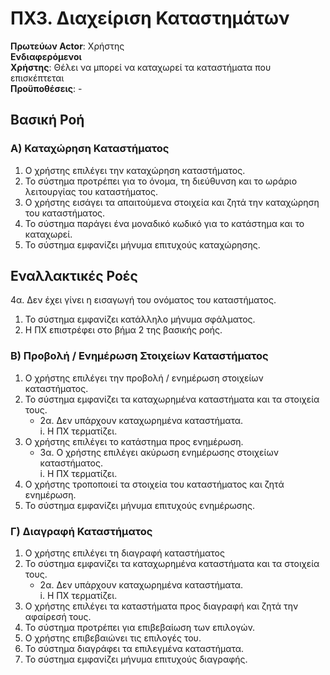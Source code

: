 # ΠΧ3. Διαχείριση Καταστημάτων

**Πρωτεύων Actor**: Χρήστης  
**Ενδιαφερόμενοι**   
**Χρήστης**: Θέλει να μπορεί να καταχωρεί τα καταστήματα που επισκέπτεται  
**Προϋποθέσεις**: -

## Βασική Ροή

### Α) Καταχώρηση Καταστήματος
1. Ο χρήστης επιλέγει την καταχώρηση καταστήματος.
2. Το σύστημα προτρέπει για το όνομα, τη διεύθυνση και το ωράριο λειτουργίας του καταστήματος.
3. Ο χρήστης εισάγει τα απαιτούμενα στοιχεία και ζητά την καταχώρηση του καταστήματος.
4. Το σύστημα παράγει ένα μοναδικό κωδικό για το κατάστημα και το καταχωρεί.
5. Το σύστημα εμφανίζει μήνυμα επιτυχούς καταχώρησης.

## Εναλλακτικές Ροές
4α. Δεν έχει γίνει η εισαγωγή του ονόματος του καταστήματος.  
   1. Το σύστημα εμφανίζει κατάλληλο μήνυμα σφάλματος.  
   2. Η ΠΧ επιστρέφει στο βήμα 2 της βασικής ροής.

### B) Προβολή / Ενημέρωση Στοιχείων Καταστήματος
1. Ο χρήστης επιλέγει την προβολή / ενημέρωση στοιχείων καταστήματος.
2. Το σύστημα εμφανίζει τα καταχωρημένα καταστήματα και τα στοιχεία τους.  
    * 2α. Δεν υπάρχουν καταχωρημένα καταστήματα.  
        i. Η ΠΧ τερματίζει.
3. Ο χρήστης επιλέγει το κατάστημα προς ενημέρωση.  
    * 3α. Ο χρήστης επιλέγει ακύρωση ενημέρωσης στοιχείων καταστήματος.  
        i. Η ΠΧ τερματίζει.  
4. Ο χρήστης τροποποιεί τα στοιχεία του καταστήματος και ζητά ενημέρωση.
5. Το σύστημα εμφανίζει μήνυμα επιτυχούς ενημέρωσης.

### Γ) Διαγραφή Καταστήματος
1. Ο χρήστης επιλέγει τη διαγραφή καταστήματος
2. Το σύστημα εμφανίζει τα καταχωρημένα καταστήματα και τα στοιχεία τους.  
    * 2α. Δεν υπάρχουν καταχωρημένα καταστήματα.  
        i. Η ΠΧ τερματίζει.
3. Ο χρήστης επιλέγει τα καταστήματα προς διαγραφή και ζητά την αφαίρεσή τους.
4. Το σύστημα προτρέπει για επιβεβαίωση των επιλογών.
5. Ο χρήστης επιβεβαιώνει τις επιλογές του.
6. Το σύστημα διαγράφει τα επιλεγμένα καταστήματα.
7. Το σύστημα εμφανίζει μήνυμα επιτυχούς διαγραφής.